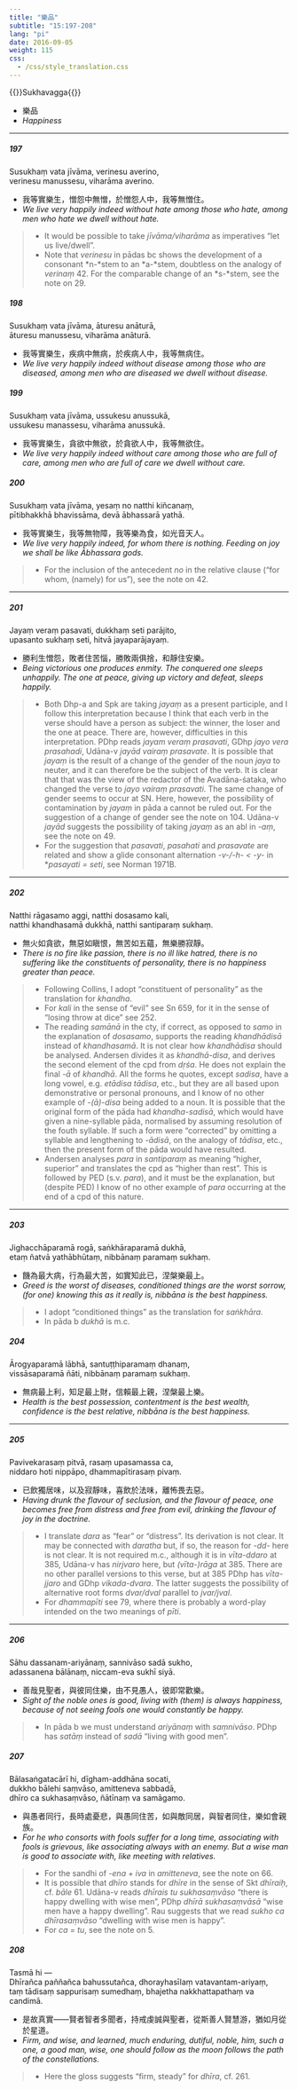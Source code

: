 ```yaml
---
title: "樂品"
subtitle: "15:197-208"
lang: "pi"
date: 2016-09-05
weight: 115
css:
  - /css/style_translation.css
---
```


{{<subtitle>}}Sukhavagga{{</subtitle>}}

- 樂品
- *Happiness*

---

##### 197

Susukhaṃ vata jīvāma, verinesu averino,  
verinesu manussesu, viharāma averino.

- 我等實樂生，憎怨中無憎，於憎怨人中，我等無憎住。
- *We live very happily indeed without hate among those who hate, among men who hate we dwell without hate.*

> - It would be possible to take *jīvāma/viharāma* as imperatives “let us live/dwell”.
> - Note that *verinesu* in pādas bc shows the development of a consonant *n-*stem to an *a-*stem, doubtless on the analogy of *verinaṃ* 42. For the comparable change of an *s-*stem, see the note on 29.

##### 198

Susukhaṃ vata jīvāma, āturesu anāturā,  
āturesu manussesu, viharāma anāturā.

- 我等實樂生，疾病中無病，於疾病人中，我等無病住。
- *We live very happily indeed without disease among those who are diseased, among men who are diseased we dwell without disease.*

##### 199

Susukhaṃ vata jīvāma, ussukesu anussukā,  
ussukesu manassesu, viharāma anussukā.

- 我等實樂生，貪欲中無欲，於貪欲人中，我等無欲住。
- *We live very happily indeed without care among those who are full of care, among men who are full of care we dwell without care.*

##### 200

Susukhaṃ vata jīvāma, yesaṃ no natthi kiñcanaṃ,  
pītibhakkhā bhavissāma, devā ābhassarā yathā.

- 我等實樂生，我等無物障，我等樂為食，如光音天人。
- *We live very happily indeed, for whom there is nothing. Feeding on joy we shall be like Ābhassara gods.*

> - For the inclusion of the antecedent *no* in the relative clause (“for whom, (namely) for us”), see the note on 42.

---

##### 201

Jayaṃ veraṃ pasavati, dukkhaṃ seti parājito,  
upasanto sukhaṃ seti, hitvā jayaparājayaṃ.

- 勝利生憎怨，敗者住苦惱，勝敗兩俱捨，和靜住安樂。
- *Being victorious one produces enmity. The conquered one sleeps unhappily. The one at peace, giving up victory and defeat, sleeps happily.*

> - Both Dhp-a and Spk are taking *jayaṃ* as a present participle, and I follow this interpretation because I think that each verb in the verse should have a person as subject: the winner, the loser and the one at peace. There are, however, difficulties in this interpretation. PDhp reads *jayam veraṃ prasavati*, GDhp *jayo vera prasahadi*, Udāna-v *jayād vairaṃ prasavate*. It is possible that *jayaṃ* is the result of a change of the gender of the noun *jaya* to neuter, and it can therefore be the subject of the verb. It is clear that that was the view of the redactor of the Avadāna-śataka, who changed the verse to *jayo vairaṃ prasavati*. The same change of gender seems to occur at SN. Here, however, the possibility of contamination by *jayaṃ* in pāda a cannot be ruled out. For the suggestion of a change of gender see the note on 104. Udāna-v *jayād* suggests the possibility of taking *jayaṃ* as an abl in *-aṃ*, see the note on 49.
> - For the suggestion that *pasavati*, *pasahati* and *prasavate* are related and show a glide consonant alternation *-v-/-h- &lt; -y-* in **pasayati = seti*, see Norman 1971B.

---

##### 202

Natthi rāgasamo aggi, natthi dosasamo kali,  
natthi khandhasamā dukkhā, natthi santiparaṃ sukhaṃ.

- 無火如貪欲，無惡如瞋恨，無苦如五蘊，無樂勝寂靜。
- *There is no fire like passion, there is no ill like hatred, there is no suffering like the constituents of personality, there is no happiness greater than peace.*

> - Following Collins, I adopt “constituent of personality” as the translation for *khandha*.
> - For *kali* in the sense of “evil” see Sn 659, for it in the sense of “losing throw at dice” see 252.
> - The reading *samānā* in the cty, if correct, as opposed to *samo* in the explanation of *dosasamo*, supports the reading *khandhādisā* instead of *khandhasamā*. It is not clear how *khandhādisa* should be analysed. Andersen divides it as *khandhā-disa*, and derives the second element of the cpd from *dṛśa*. He does not explain the final *-ā* of *khandhā*. All the forms he quotes, except *sadisa*, have a long vowel, e.g. *etādisa tādisa*, etc., but they are all based upon demonstrative or personal pronouns, and I know of no other example of *-(ā)-disa* being added to a noun. It is possible that the original form of the pāda had *khandha-sadisā*, which would have given a nine-syllable pāda, normalised by assuming resolution of the fouth syllable. If such a form were “corrected” by omitting a syllable and lengthening to *-ādisā*, on the analogy of *tādisa*, etc., then the present form of the pāda would have resulted.
> - Andersen analyses *para* in *santiparaṃ* as meaning “higher, superior” and translates the cpd as “higher than rest”. This is followed by PED (s.v. *para*), and it must be the explanation, but (despite PED) I know of no other example of *para* occurring at the end of a cpd of this nature.

---

##### 203

Jighacchāparamā rogā, saṅkhāraparamā dukhā,  
etaṃ ñatvā yathābhūtaṃ, nibbānaṃ paramaṃ sukhaṃ.

- 饑為最大病，行為最大苦，如實知此已，涅槃樂最上。
- *Greed is the worst of diseases, conditioned things are the worst sorrow, (for one) knowing this as it really is, nibbāna is the best happiness.*

> - I adopt “conditioned things” as the translation for *saṅkhāra*.
> - In pāda b *dukhā* is m.c.

##### 204

Ārogyaparamā lābhā, santuṭṭhiparamaṃ dhanaṃ,  
vissāsaparamā ñāti, nibbānaṃ paramaṃ sukhaṃ.

- 無病最上利，知足最上財，信賴最上親，涅槃最上樂。
- *Health is the best possession, contentment is the best wealth, confidence is the best relative, nibbāna is the best happiness.*

---

##### 205

Pavivekarasaṃ pitvā, rasaṃ upasamassa ca,  
niddaro hoti nippāpo, dhammapītirasaṃ pivaṃ.

- 已飲獨居味，以及寂靜味，喜飲於法味，離怖畏去惡。
- *Having drunk the flavour of seclusion, and the flavour of peace, one becomes free from distress and free from evil, drinking the flavour of joy in the doctrine.*

> - I translate *dara* as “fear” or “distress”. Its derivation is not clear. It may be connected with *daratha* but, if so, the reason for *-dd-* here is not clear. It is not required m.c., although it is in *vīta-ddaro* at 385, Udāna-v has *nirjvaro* here, but *(vīta-)rāga* at 385. There are no other parallel versions to this verse, but at 385 PDhp has *vīta-jjaro* and GDhp *vikada-dvara*. The latter suggests the possibility of alternative root forms *dvar/dval* parallel to *jvar/jval*.
> - For *dhammapīti* see 79, where there is probably a word-play intended on the two meanings of *pīti*.

---

##### 206

Sāhu dassanam-ariyānaṃ, sannivāso sadā sukho,  
adassanena bālānaṃ, niccam-eva sukhī siyā.

- 善哉見聖者，與彼同住樂，由不見愚人，彼即常歡樂。
- *Sight of the noble ones is good, living with (them) is always happiness, because of not seeing fools one would constantly be happy.*

> - In pāda b we must understand *ariyānaṃ* with *saṃnivāso*. PDhp has *satāṃ* instead of *sadā* “living with good men”.

##### 207

Bālasaṅgatacārī hi, dīgham-addhāna socati,  
dukkho bālehi saṃvāso, amitteneva sabbadā,  
dhīro ca sukhasaṃvāso, ñātīnaṃ va samāgamo.

- 與愚者同行，長時處憂悲，與愚同住苦，如與敵同居，與智者同住，樂如會親族。
- *For he who consorts with fools suffer for a long time, associating with fools is grievous, like associating always with an enemy. But a wise man is good to associate with, like meeting with relatives.*

> - For the sandhi of *-ena + iva* in *amitteneva*, see the note on 66.
> - It is possible that *dhīro* stands for *dhīre* in the sense of Skt *dhīraiḥ*, cf. *bāle* 61. Udāna-v reads *dhīrais tu sukhasaṃvāso* “there is happy dwelling with wise men”, PDhp *dhīrā   sukhasaṃvāsā* “wise men have a happy dwelling”. Rau suggests that we read *sukho ca dhīrasaṃvāso* “dwelling with wise men is happy”.
> - For *ca = tu*, see the note on 5.

##### 208

Tasmā hi —  
Dhīrañca paññañca bahussutañca, dhorayhasīlaṃ vatavantam-ariyaṃ,  
taṃ tādisaṃ sappurisaṃ sumedhaṃ, bhajetha nakkhattapathaṃ va candimā.

- 是故真實——賢者智者多聞者，持戒虔誠與聖者，從斯善人賢慧游，猶如月從於星道。
- *Firm, and wise, and learned, much enduring, dutiful, noble, him, such a one, a good man, wise, one should follow as the moon follows the path of the constellations.*

> - Here the gloss suggests “firm, steady” for *dhīra*, cf. 261.